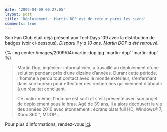 ```yaml
---
date: '2009-04-09 00:27:05'
layout: post
title: 'Déploiement : Martin DOP est de retour parmi les siens'
comments: true
---
```


Son Fan Club était déjà présent aux TechDays '09 avec la distribution de badges (voir ci-dessous). _Disparu il y a 10 ans, Martin DOP a été retrouvé._

{% img center /images/2009/04/martin-dop.jpg 'martin-dop' 'martin-dop' %}

> 
> Martin Dop, ingénieur informaticien, a travaillé au déploiement d'une solution pendant près d’une dizaine d’années. Durant cette période, l'homme a perdu tout contact avec le monde extérieur, s'enfermant dans son bureau pour effectuer des recherches qui viennent d'aboutir à un résultat concluant.
> 
> Ce matin-même, l'homme est sorti et s'est présenté avec son projet de déploiement sous le bras. Agé de 39 ans, il a alors découvert la vie des années 2010 avec étonnement : écrans plats full HD, Windows® 7, Xbox 360™, MDOP…


Pour plus d'informations, rendez-vous [ici](http://clk.atdmt.com/FRM/go/145144668/direct/01/).
